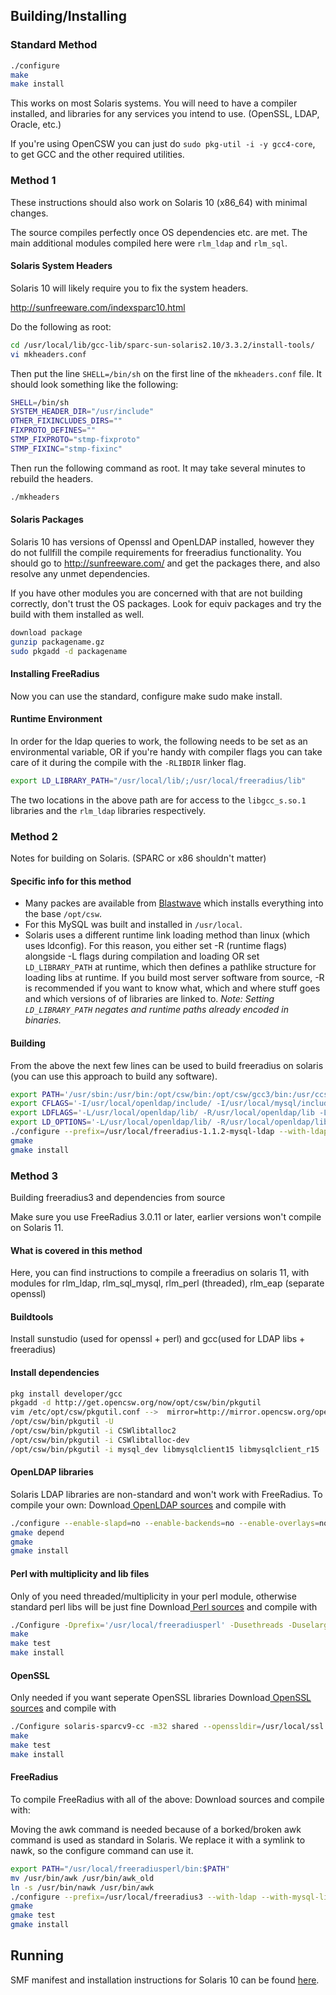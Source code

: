 ## Building/Installing
### Standard Method
```bash
./configure
make
make install
```

This works on most Solaris systems.  You will need to have a compiler installed, and libraries for any services you intend to use. (OpenSSL, LDAP, Oracle, etc.)

If you're using OpenCSW you can just do ``sudo pkg-util -i -y gcc4-core``, to get GCC and the other required utilities.

### Method 1
These instructions should also work on Solaris 10 (x86_64) with minimal changes.

The source compiles perfectly once OS dependencies etc. are met. The main additional modules compiled here were ``rlm_ldap`` and ``rlm_sql``.

#### Solaris System Headers
Solaris 10 will likely require you to fix the system headers.

http://sunfreeware.com/indexsparc10.html

Do the following as root:
```bash
cd /usr/local/lib/gcc-lib/sparc-sun-solaris2.10/3.3.2/install-tools/
vi mkheaders.conf
```

Then put the line ``SHELL=/bin/sh`` on the first line of the ``mkheaders.conf`` file. It should look something like the following:
```bash
SHELL=/bin/sh
SYSTEM_HEADER_DIR="/usr/include"
OTHER_FIXINCLUDES_DIRS=""
FIXPROTO_DEFINES=""
STMP_FIXPROTO="stmp-fixproto"
STMP_FIXINC="stmp-fixinc"
```

Then run the following command as root. It may take several minutes to rebuild the headers.
```bash
./mkheaders
```

#### Solaris Packages
Solaris 10 has versions of Openssl and OpenLDAP installed, however they do not fullfill the compile requirements for freeradius functionality.
You should go to http://sunfreeware.com/ and get the packages there, and also resolve any unmet dependencies.

If you have other modules you are concerned with that are not building correctly, don't trust the OS packages.  Look for equiv packages and try the build with them installed as well.
```bash
download package
gunzip packagename.gz
sudo pkgadd -d packagename
```
#### Installing FreeRadius
Now you can use the standard, configure make sudo make install.

#### Runtime Environment
In order for the ldap queries to work, the following needs to be set as an environmental variable, OR if you're handy with compiler flags you can take care of it during the compile with the ``-RLIBDIR`` linker flag.

```bash
export LD_LIBRARY_PATH="/usr/local/lib/;/usr/local/freeradius/lib"
```

The two locations in the above path are for access to the ``libgcc_s.so.1`` libraries and the ``rlm_ldap`` libraries respectively.

### Method 2

Notes for building on Solaris. (SPARC or x86 shouldn't matter)

#### Specific info for this method
* Many packes are available from [Blastwave](http://www.blastwave.org) which installs everything into the base ``/opt/csw``.
* For this MySQL was built and installed in ``/usr/local``.
* Solaris uses a different runtime link loading method than linux (which uses ldconfig). For this reason, you either set -R (runtime flags) alongside -L flags during compilation and loading OR set ``LD_LIBRARY_PATH`` at runtime, which then defines a pathlike structure for loading libs at runtime. 
If you build most server software from source, -R is recommended if you want to know what, which and where stuff goes and which versions of of libraries are linked to.
_Note: Setting ``LD_LIBRARY_PATH`` negates and runtime paths already encoded in binaries._

#### Building
From the above the next few lines can be used to build freeradius on solaris (you can use this approach to build any software).

```bash
export PATH='/usr/sbin:/usr/bin:/opt/csw/bin:/opt/csw/gcc3/bin:/usr/ccs/bin:/opt/SUNWspro/bin'
export CFLAGS='-I/usr/local/openldap/include/ -I/usr/local/mysql/include/mysql/ -I/opt/csw/include/'
export LDFLAGS='-L/usr/local/openldap/lib/ -R/usr/local/openldap/lib -L/usr/local/mysql/lib -R/usr/local/mysql/lib -L/opt/csw/lib -R/opt/csw/lib'
export LD_OPTIONS='-L/usr/local/openldap/lib/ -R/usr/local/openldap/lib -L/usr/local/mysql/lib -R/usr/local/mysql/lib -L/opt/csw/lib -R/opt/csw/lib'
./configure --prefix=/usr/local/freeradius-1.1.2-mysql-ldap --with-ldap --with-mysql-dir=/usr/local/mysql-5.0.21
gmake
gmake install
```
### Method 3
Building freeradius3 and dependencies from source

Make sure you use FreeRadius 3.0.11 or later, earlier versions won't compile on Solaris 11.

####  What is covered in this method
Here, you can find instructions to compile a freeradius on solaris 11,
with modules for rlm_ldap, rlm_sql_mysql, rlm_perl (threaded), rlm_eap (separate openssl)

#### Buildtools
Install sunstudio (used for openssl + perl) and gcc(used for LDAP libs + freeradius)

#### Install dependencies
```bash
pkg install developer/gcc
pkgadd -d http://get.opencsw.org/now/opt/csw/bin/pkgutil 
vim /etc/opt/csw/pkgutil.conf -->  mirror=http://mirror.opencsw.org/opencsw/unstable
/opt/csw/bin/pkgutil -U
/opt/csw/bin/pkgutil -i CSWlibtalloc2
/opt/csw/bin/pkgutil -i CSWlibtalloc-dev
/opt/csw/bin/pkgutil -i mysql_dev libmysqlclient15 libmysqlclient_r15
```

#### OpenLDAP libraries
Solaris LDAP libraries are non-standard and won't work with FreeRadius.
To compile your own:
Download[ OpenLDAP sources](http://www.openldap.org/software/download/) and compile with
```bash
./configure --enable-slapd=no --enable-backends=no --enable-overlays=no --prefix=/usr/local/freeradius_ldap
gmake depend
gmake
gmake install
```

#### Perl with multiplicity and lib files
Only of you need threaded/multiplicity in your perl module, otherwise standard perl libs will be just fine
Download[ Perl sources](https://www.perl.org/get.html) and compile with
```bash
./Configure -Dprefix='/usr/local/freeradiusperl' -Dusethreads -Duselargefiles -Duse64bitint -Dusemultiplicity  -Dcf_email="your@email.here" -Dldflags="-lsocket -lnsl -ldl -lm -lc" -Duseshrplib -d
make
make test
make install
```

#### OpenSSL
Only needed if you want seperate OpenSSL libraries
Download[ OpenSSL sources](http://openssl.org/source/) and compile with
```bash
./Configure solaris-sparcv9-cc -m32 shared --openssldir=/usr/local/ssl --prefix=/usr/local/ssl
make
make test
make install
```

#### FreeRadius
To compile FreeRadius with all of the above:
Download sources and compile with:

Moving the awk command is needed because of a borked/broken awk command is used as standard in Solaris.
We replace it with a symlink to nawk, so the configure command can use it.
```bash
export PATH="/usr/local/freeradiusperl/bin:$PATH"
mv /usr/bin/awk /usr/bin/awk_old
ln -s /usr/bin/nawk /usr/bin/awk
./configure --prefix=/usr/local/freeradius3 --with-ldap --with-mysql-lib-dir=/usr/sfw/lib --with-mysql-include-dir=/usr/sfw/include --with-rlm-perl-lib-dir=/usr/local/freeradiusperl/lib/5.20.1/sun4-solaris-thread-multi-64int/CORE --with-openssl-include=/usr/local/ssl/include --with-openssl-libraries=/usr/local/ssl/lib --includedir=/usr/local/ssl --with-mysql-lib-dir=/opt/csw/lib --with-mysql-include-dir=/opt/csw/include --with-talloc-lib-dir=/opt/csw/lib --with-talloc-include-dir=/opt/csw/include --with-udpfromto=no --with-rlm-ldap-lib-dir=/usr/local/freeradius_ldap/lib --with-rlm-ldap-include-dir=/usr/local/freeradius_ldap/include --enable-developer
gmake
gmake test
gmake install
```


## Running
SMF manifest and installation instructions for Solaris 10 can be found [here](https://github.com/freeradius/freeradius-server/tree/master/scripts/solaris).